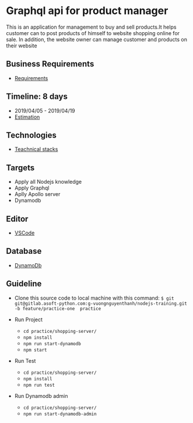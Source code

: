 # Graphql api for product manager

This is an application for management to buy and sell products.It helps customer can to post products of himself to website shopping online for sale. In addition, the website owner can manage customer and products on their website

## Business Requirements

* [Requirements](https://docs.google.com/document/d/1KFMWwJu-aTpBhJU1pQspA0YGzDVfGpEfnDTnZbZo4Fs/edit?usp=sharingß)

## Timeline: 8 days

* 2019/04/05 - 2019/04/19
* [Estimation](https://docs.google.com/document/d/1lXQaP18IW3Wso9RiUkCa1NCpjs9OkmAWHHXUK3_4Xnk/edit?usp=sharing)

## Technologies

* [Teachnical stacks](https://docs.google.com/document/d/15ynPRoQcIS3yjilH7DWcc2SQR5uUcyZ_V4RVkveygCI/edit?usp=sharing)

## Targets

* Apply all Nodejs knowledge
* Apply Graphql
* Aplly Apollo server
* Dynamodb

## Editor

* [VSCode](https://code.visualstudio.com/)

## Database

* [DynamoDb](https://aws.amazon.com/dynamodb/)

## Guideline

* Clone this source code to local machine with this command:
`$ git git@gitlab.asoft-python.com:g-vuongnguyenthanh/nodejs-training.git -b feature/practice-one  practice`

* Run Project
  * `cd practice/shopping-server/`
  * `npm install`
  * `npm run start-dynamodb`
  * `npm start`

* Run Test
  * `cd practice/shopping-server/`
  * `npm install`
  * `npm run test`

* Run Dynamodb admin
  * `cd practice/shopping-server/`
  * `npm run start-dynamodb-admin`